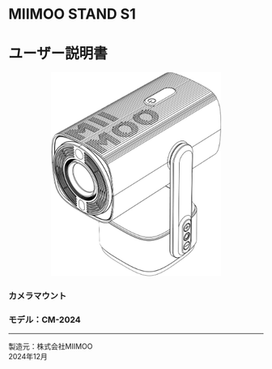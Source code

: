 # MIIMOO STAND S1
# ユーザー説明書

<p style="text-align: center;">
  <img src="./images/WechatIMG2642.jpg" alt="カメラマウント製品イメージ" width="66.7%">
</p>

### カメラマウント
### モデル：CM-2024

---

製造元：株式会社MIIMOO  
2024年12月
